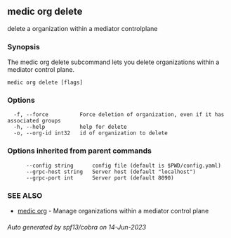 ## medic org delete

delete a organization within a mediator controlplane

### Synopsis

The medic org delete subcommand lets you delete organizations within a
mediator control plane.

```
medic org delete [flags]
```

### Options

```
  -f, --force          Force deletion of organization, even if it has associated groups
  -h, --help           help for delete
  -o, --org-id int32   id of organization to delete
```

### Options inherited from parent commands

```
      --config string      config file (default is $PWD/config.yaml)
      --grpc-host string   Server host (default "localhost")
      --grpc-port int      Server port (default 8090)
```

### SEE ALSO

* [medic org](medic_org.md)	 - Manage organizations within a mediator control plane

###### Auto generated by spf13/cobra on 14-Jun-2023
